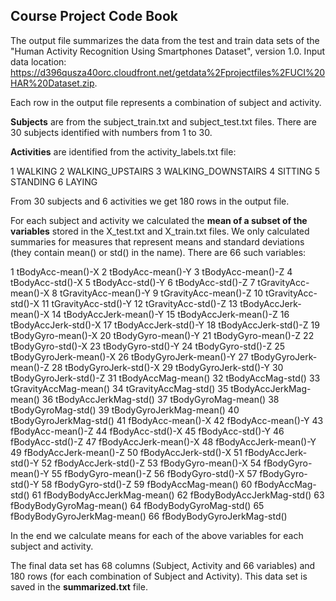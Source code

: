 ## Course Project Code Book

The output file summarizes the data from the test and train data sets of the "Human Activity Recognition Using Smartphones Dataset", version 1.0.
Input data location: https://d396qusza40orc.cloudfront.net/getdata%2Fprojectfiles%2FUCI%20HAR%20Dataset.zip.

Each row in the output file represents a combination of subject and activity.

<b>Subjects</b> are from the subject_train.txt and subject_test.txt files. There are 30 subjects identified with numbers from 1 to 30.

<b>Activities</b> are identified from the activity_labels.txt file:

1 WALKING
2 WALKING_UPSTAIRS
3 WALKING_DOWNSTAIRS
4 SITTING
5 STANDING
6 LAYING

From 30 subjects and 6 activities we get 180 rows in the output file. 

For each subject and activity we calculated the <b>mean of a subset of the variables</b> stored in the X_test.txt and X_train.txt files. We only calculated summaries for measures that represent means and standard deviations (they contain mean() or std() in the name). There are 66 such variables:

1	tBodyAcc-mean()-X
2	tBodyAcc-mean()-Y
3	tBodyAcc-mean()-Z
4	tBodyAcc-std()-X
5	tBodyAcc-std()-Y
6	tBodyAcc-std()-Z
7	tGravityAcc-mean()-X
8	tGravityAcc-mean()-Y
9	tGravityAcc-mean()-Z
10	tGravityAcc-std()-X
11	tGravityAcc-std()-Y
12	tGravityAcc-std()-Z
13	tBodyAccJerk-mean()-X
14	tBodyAccJerk-mean()-Y
15	tBodyAccJerk-mean()-Z
16	tBodyAccJerk-std()-X
17	tBodyAccJerk-std()-Y
18	tBodyAccJerk-std()-Z
19	tBodyGyro-mean()-X
20	tBodyGyro-mean()-Y
21	tBodyGyro-mean()-Z
22	tBodyGyro-std()-X
23	tBodyGyro-std()-Y
24	tBodyGyro-std()-Z
25	tBodyGyroJerk-mean()-X
26	tBodyGyroJerk-mean()-Y
27	tBodyGyroJerk-mean()-Z
28	tBodyGyroJerk-std()-X
29	tBodyGyroJerk-std()-Y
30	tBodyGyroJerk-std()-Z
31	tBodyAccMag-mean()
32	tBodyAccMag-std()
33	tGravityAccMag-mean()
34	tGravityAccMag-std()
35	tBodyAccJerkMag-mean()
36	tBodyAccJerkMag-std()
37	tBodyGyroMag-mean()
38	tBodyGyroMag-std()
39	tBodyGyroJerkMag-mean()
40	tBodyGyroJerkMag-std()
41	fBodyAcc-mean()-X
42	fBodyAcc-mean()-Y
43	fBodyAcc-mean()-Z
44	fBodyAcc-std()-X
45	fBodyAcc-std()-Y
46	fBodyAcc-std()-Z
47	fBodyAccJerk-mean()-X
48	fBodyAccJerk-mean()-Y
49	fBodyAccJerk-mean()-Z
50	fBodyAccJerk-std()-X
51	fBodyAccJerk-std()-Y
52	fBodyAccJerk-std()-Z
53	fBodyGyro-mean()-X
54	fBodyGyro-mean()-Y
55	fBodyGyro-mean()-Z
56	fBodyGyro-std()-X
57	fBodyGyro-std()-Y
58	fBodyGyro-std()-Z
59	fBodyAccMag-mean()
60	fBodyAccMag-std()
61	fBodyBodyAccJerkMag-mean()
62	fBodyBodyAccJerkMag-std()
63	fBodyBodyGyroMag-mean()
64	fBodyBodyGyroMag-std()
65	fBodyBodyGyroJerkMag-mean()
66	fBodyBodyGyroJerkMag-std()

In the end we calculate means for each of the above variables for each subject and activity.

The final data set has 68 columns (Subject, Activity and 66 variables) and 180 rows (for each combination of Subject and Activity). This data set is saved in the <b>summarized.txt</b> file.
